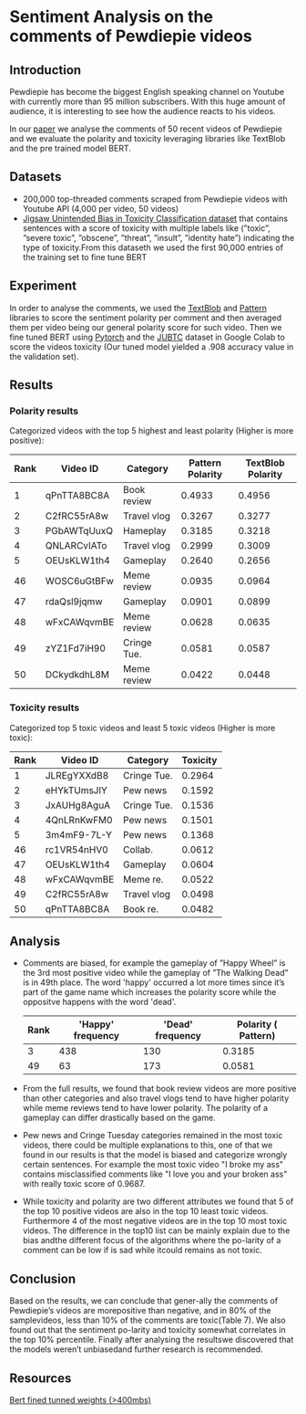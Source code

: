 # Sentiment Analysis on the comments of Pewdiepie videos
## Introduction
Pewdiepie has become the biggest English speaking channel on Youtube with currently more than 95 million subscribers. With this huge amount of audience, it is interesting to see how the audience reacts to his videos.

In our [paper](https://github.com/Noixas/BERT-Toxicity/blob/master/Sentiment%20Analysis%20on%20the%20comments%20of%20Pewdiepie%20videos.pdf) we analyse the comments of 50 recent videos of Pewdiepie and we evaluate the polarity and toxicity leveraging libraries like TextBlob and the pre trained model BERT.

## Datasets
- 200,000 top-threaded comments scraped from Pewdiepie videos with Youtube API (4,000 per video, 50 videos)
- [Jigsaw Unintended Bias in Toxicity Classification dataset](https://www.kaggle.com/c/jigsaw-unintended-bias-in-toxicity-classification/)   that contains sentences with a score of toxicity with multiple labels like (”toxic”, ”severe toxic”, ”obscene”, ”threat”, ”insult”, ”identity hate”) indicating the type of toxicity.From this dataseth we used the first 90,000 entries of the training set to fine tune BERT

## Experiment

In order to analyse the comments, we used the [TextBlob](https://textblob.readthedocs.io/en/dev/) and [Pattern](https://www.clips.uantwerpen.be/pattern) libraries to score the sentiment polarity per comment and then averaged them per video being our general polarity score for such video. Then we fine tuned BERT using [Pytorch](https://github.com/pytorch/pytorch) and the [JUBTC](https://www.kaggle.com/c/jigsaw-unintended-bias-in-toxicity-classification/) dataset in Google Colab to score the videos toxicity (Our tuned model yielded a .908 accuracy value in the validation set). 

## Results
### Polarity results
Categorized videos with the top 5 highest and least polarity (Higher is more positive):

Rank | Video ID | Category | Pattern Polarity | TextBlob Polarity
---- | ---------| -------- | ---------------- | ------------
1 | qPnTTA8BC8A | Book review | 0.4933 | 0.4956
2 | C2fRC55rA8w | Travel vlog | 0.3267 | 0.3277
3 | PGbAWTqUuxQ | Hameplay    | 0.3185 | 0.3218
4 | QNLARCvIATo | Travel vlog | 0.2999 | 0.3009
5 | OEUsKLW1th4 | Gameplay    | 0.2640 | 0.2656
46 | WOSC6uGtBFw | Meme review| 0.0935 | 0.0964 
47 | rdaQsl9jqmw | Gameplay   | 0.0901 | 0.0899
48 | wFxCAWqvmBE | Meme review| 0.0628 | 0.0635 
49 | zYZ1Fd7iH90 | Cringe Tue.| 0.0581 | 0.0587 
50 | DCkydkdhL8M | Meme review| 0.0422 |  0.0448

### Toxicity results
Categorized  top  5  toxic  videos  and  least  5 toxic videos (Higher is more toxic):

Rank | Video ID | Category |  Toxicity
---- | ---------| -------- |  ------------
1 | JLREgYXXdB8 | Cringe Tue. | 0.2964
2 | eHYkTUmsJlY | Pew news | 0.1592
3 | JxAUHg8AguA | Cringe Tue. | 0.1536
4 | 4QnLRnKwFM0 | Pew news | 0.1501
5 | 3m4mF9-7L-Y | Pew news | 0.1368
46 | rc1VR54nHV0 | Collab. | 0.0612
47 | OEUsKLW1th4 | Gameplay | 0.0604
48 | wFxCAWqvmBE | Meme re. | 0.0522
49 | C2fRC55rA8w | Travel vlog | 0.0498
50 | qPnTTA8BC8A | Book re. | 0.0482 

## Analysis

- Comments are biased, for example the gameplay of ”Happy Wheel” is the 3rd most positive video while the gameplay of ”The Walking Dead” is in 49th place. The word 'happy' occurred a lot more times since it’s part of the game name which increases the polarity score while the oppositve happens with the word 'dead'.

    Rank | 'Happy' frequency | 'Dead' frequency |  Polarity ( Pattern)
    ---- | ------------------| ---------------- |  ------------
    3 | 438 | 130 | 0.3185 
    49 | 63 | 173 | 0.0581 
    
-  From the full results,  we  found that book review videos are more positive than other categories and also travel vlogs tend to have  higher polarity while meme reviews tend to have lower polarity. The polarity of a gameplay can differ drastically based on the game.
- Pew news and Cringe Tuesday categories remained in the most toxic videos, there could be multiple explanations to this, one of that we found in our results is that the model is biased and categorize wrongly certain sentences. For example the most toxic video "I broke my ass" contains misclassified comments like "I love you and your broken ass" with really toxic score of 0.9687.

- While  toxicity  and  polarity  are  two  different  attributes we found that 5 of the top 10 positive videos are also in the top 10 least toxic videos.  Furthermore 4 of the most negative videos are in the top 10 most toxic videos. The difference in the top10 list can be mainly explain due to the bias andthe different focus of the algorithms where the po-larity of a comment can be low if is sad while itcould remains as not toxic.

## Conclusion

Based on the results, we can conclude that gener-ally the comments of Pewdiepie’s videos are morepositive than negative, and in 80% of the samplevideos, less than 10% of the comments are toxic(Table 7). We also found out that the sentiment po-larity and toxicity somewhat correlates in the top 10% percentile. Finally after analysing the resultswe  discovered  that  the  models  weren’t  unbiasedand further research is recommended.




## Resources
 [Bert fined tunned weights (>400mbs)](https://drive.google.com/open?id=1uECXp5FRwcAKGGcT30R3UM07mUMMXG20)

  